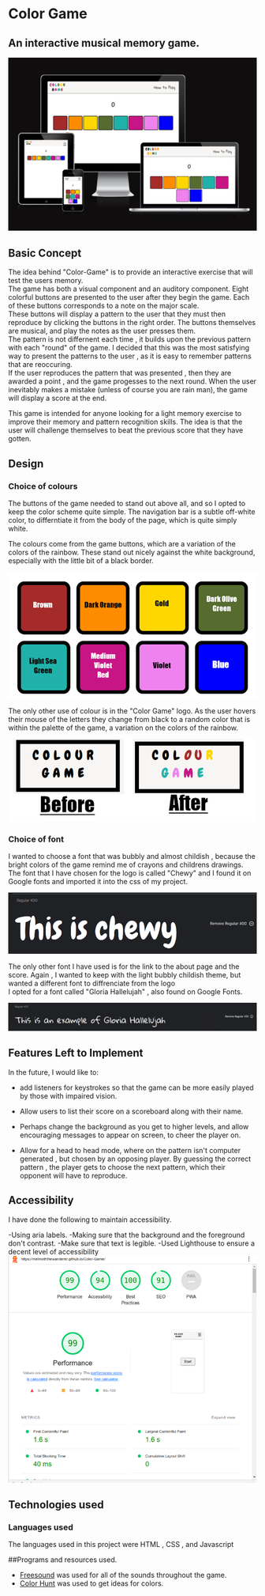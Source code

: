 # Color Game
## An interactive musical memory game.

!['Image of how the website looks across different screen resolutions](./assets/images/responsivedesign2.png)

## Basic Concept

The idea behind "Color-Game" is to provide an interactive exercise that will test the users memory.  
The game has both a visual component and an auditory component.
Eight colorful buttons are presented to the user after they begin the game. Each of these buttons corresponds to a note on the major scale.  
These buttons will display a pattern to the user that they must then reproduce by clicking the buttons in the right order.
The buttons themselves are musical, and play the notes as the user presses them.   
The pattern is not differnent each time , it builds upon the previous pattern with each "round" of the game. I decided that this was the most satisfying way  to present the patterns to the user , as it is easy to remember patterns that are reoccuring.  
If the user reproduces the pattern that was presented , then they are awarded a point , and the game progesses to the next round. 
When the user inevitably makes a mistake (unless of course you are rain man), the game will display a score at the end.  

This game is intended for anyone looking for a light memory exercise to improve their memory and pattern recognition skills. The idea is that the user will challenge themselves to beat the previous score that they have gotten.

## Design

### Choice of colours

The buttons of the game needed to stand out above all, and so I opted to keep the color scheme quite simple. The navigation bar is a subtle off-white color, to differntiate it from the body of the page, which is quite simply white.

The colours come from the game buttons, which are a variation of the colors of the rainbow. These stand out nicely against the white background, especially with the little bit of a black border.  

!["Button colour palette"](./assets/images/ColorPalette.png)

The only other use of colour is in the "Color Game" logo. As the user hovers their mouse of the letters they change from black to a random color that is within the palette of the game, a variation on the colors of the rainbow.

!["logo before and after"](./assets/images/logobeforeafter.png)

### Choice of font

I wanted to choose a font that was bubbly and almost childish , because the bright colors of the game remind me of crayons and childrens drawings.  
The font that I have chosen for the logo is called "Chewy" and I found it on Google fonts and imported it into the css of my project.

!["Chewy Font Example"](./assets/images/chewyfont.png)

The only other font I have used is for the link to the about page and the score. Again , I wanted to keep with the light bubbly childish theme, but wanted a different font to diffrenciate from the logo  
I opted for a font called "Gloria Hallelujah" , also found on Google Fonts.

!["Example of the Gloria Hallelujah font"](./assets/images/GloriaHallelujahFontExample.png)


## Features Left to Implement

In the future, I would like to:

- add listeners for keystrokes so that the game can be more easily played by those with impaired vision.

- Allow users to list their score on a scoreboard along with their name. 

- Perhaps change the background as you get to higher levels, and allow encouraging messages to appear on screen, to cheer the player on.

- Allow for a head to head mode, where on the pattern isn't computer generated , but chosen by an opposing player. By guessing the correct pattern , the player gets to choose the next pattern, which their opponent will have to reproduce.

## Accessibility

I have done the following to maintain accessibility.

-Using aria labels.
-Making sure that the background and the foreground don't contrast.
-Make sure that text is legible.
-Used Lighthouse to ensure a decent level of accessibility
!["Lighthouse Score"](./assets/images/lighthouse.png)  

## Technologies used

### Languages used

The languages used in this project were HTML , CSS , and Javascript

##Programs and resources used.

- [Freesound](https://www.freesound.org) was used for all of the sounds throughout the game. 
- [Color Hunt](https://www.colorhunt.co) was used to get ideas for colors. 





